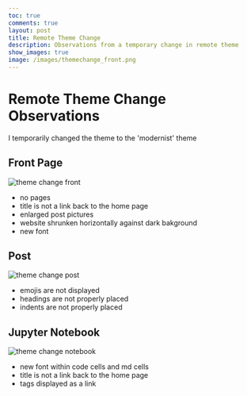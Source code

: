 ```yaml
---
toc: true
comments: true
layout: post
title: Remote Theme Change
description: Observations from a temporary change in remote theme
show_images: true
image: /images/themechange_front.png
---
```

# Remote Theme Change Observations 
I temporarily changed the theme to the 'modernist' theme
## Front Page
![theme change front](https://files.slack.com/files-pri/TUDAF53UJ-F040QC9UZSB/image.png)
- no pages
- title is not a link back to the home page
- enlarged post pictures
- website shrunken horizontally against dark bakground
- new font
## Post
![theme change post](https://files.slack.com/files-pri/TUDAF53UJ-F04120LRA93/image.png)
- emojis are not displayed
- headings are not properly placed
- indents are not properly placed
## Jupyter Notebook
![theme change notebook](https://files.slack.com/files-pri/TUDAF53UJ-F0414RZR8TV/image.png)
- new font within code cells and md cells
- title is not a link back to the home page
- tags displayed as a link
